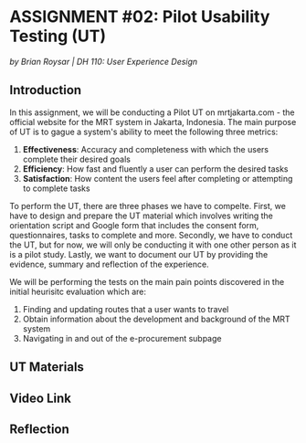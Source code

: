 # ASSIGNMENT #02: Pilot Usability Testing (UT)
_by Brian Roysar | DH 110: User Experience Design_

## Introduction
In this assignment, we will be conducting a Pilot UT on mrtjakarta.com - the official website for the MRT system in Jakarta, Indonesia. The main purpose of UT is to gague a system's ability to meet the following three metrics: 

1. **Effectiveness**: Accuracy and completeness with which the users complete their desired goals
2. **Efficiency**: How fast and fluently a user can perform the desired tasks
3. **Satisfaction**: How content the users feel after completing or attempting to complete tasks

To perform the UT, there are three phases we have to compelte. First, we have to design and prepare the UT material which involves writing the orientation script and Google form that includes the consent form, questionnaires, tasks to complete and more. Secondly, we have to conduct the UT, but for now, we will only be conducting it with one other person as it is a pilot study. Lastly, we want to document our UT by providing the evidence, summary and reflection of the experience. 

We will be performing the tests on the main pain points discovered in the initial heurisitc evaluation which are:

1. Finding and updating routes that a user wants to travel
2. Obtain information about the development and background of the MRT system
3. Navigating in and out of the e-procurement subpage

## UT Materials


## Video Link

## Reflection



